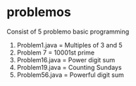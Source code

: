 # problemos
Consist of 5 problemo basic programming
1. Problem1.java = 	Multiples of 3 and 5
2. Problem 7 = 10001st prime
3. Problem16.java = 	Power digit sum
4. Problem19.java = 	Counting Sundays
5. Problem56.java = Powerful digit sum 
